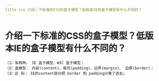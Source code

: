 ```yaml
---
title css 介绍⼀下标准的CSS的盒⼦模型？低版本IE的盒⼦模型有什么不同的？
---
```


# 介绍⼀下标准的CSS的盒⼦模型？低版本IE的盒⼦模型有什么不同的？

```
（1）有两种， IE 盒⼦模型、W3C 盒⼦模型；
（2）盒模型： 内容(content)、填充(padding)、边界(margin)、 边框(border)；
（3）区 别： IE的content部分把 border 和 padding计算了进去;
```
